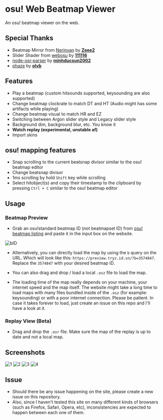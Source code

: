 # osu! Web Beatmap Viewer
An osu! beatmap viewer on the web.

## Special Thanks
- Beatmap Mirror from [Nerinyan](https://nerinyan.moe) by **[Zeee2](https://github.com/zeee2)**
- Slider Shader from [webosu](https://github.com/111116/webosu) by **[111116](https://github.com/111116)**
- [node-osr-parser](https://github.com/minhducsun2002/node-osr-parser) by **[minhducsun2002](https://github.com/minhducsun2002)**
- [phaze](https://github.com/olvb/phaze) by **[olvb](https://github.com/olvb)**

## Features
- Play a beatmap (custom hitsounds supported, keysounding are also supported)
- Change beatmap clockrate to match DT and HT (Audio might has some artifacts while playing)
- Change beatmap visual to match HR and EZ
- Switching between Argon slider style and Legacy slider style
- Background dim, background blur, etc. You know it
- **Watch replay (experimental, unstable af)**
- Import skins

## osu! mapping features
- Snap scrolling to the current beatsnap divisor similar to the osu! beatmap editor
- Change beatsnap divisor
- 1ms scrolling by hold `Shift` key while scrolling
- Select hitobject(s) and copy their timestamp to the clipboard by pressing `Ctrl + C` similar to the osu! beatmap editor

## Usage
### Beatmap Preview
- Grab an osu!standard beatmap ID (not beatmapset ID) from [osu! beatmap listing](https://osu.ppy.sh/beatmapsets?m=0) and paste it in the input box on the website.

![bID](https://i.imgur.com/044ifKu.png)

- Alternatively, you can directly load the map by using the `b` query on the URL. Which will look like this: `https://preview.tryz.id.vn/?b=3574847`. Replace the `3574847` with your desired beatmap ID.

- You can also drag and drop / load a local `.osz` file to load the map.

- The loading time of the map really depends on your machine, your internet speed and the map itself. The website might take a long time to load maps with many files bundled inside of the `.osz` (for example: keysounding) or with a poor internet connection. Please be patient. In case it takes forever to load, just create an issue on this repo and I'll have a look at it.

### Replay View (Beta)
- Drag and drop the `.osr` file. Make sure the map of the replay is up to date and not a local map.

## Screenshots
![1](https://i.imgur.com/ZeXNNkz.png)
![2](https://i.imgur.com/Xo8QFFI.png)
![3](https://i.imgur.com/bQxPX7v.png)
![4](https://i.imgur.com/GmYhmfS.png)

## Issue
- Should there be any issue happening on the site, please create a new issue on this repository.
- Also, since I haven't tested this site on many different kinds of browsers (such as Firefox, Safari, Opera, etc), inconsistencies are expected to happen between each one of them.

